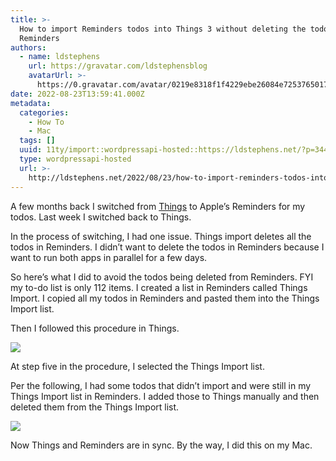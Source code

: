```yaml
---
title: >-
  How to import Reminders todos into Things 3 without deleting the todos in
  Reminders
authors:
  - name: ldstephens
    url: https://gravatar.com/ldstephensblog
    avatarUrl: >-
      https://0.gravatar.com/avatar/0219e8318f1f4229ebe26084e7253765017f43ca0c631be37dc6d0b8ad6e40a4?s=96&d=identicon&r=G
date: 2022-08-23T13:59:41.000Z
metadata:
  categories:
    - How To
    - Mac
  tags: []
  uuid: 11ty/import::wordpressapi-hosted::https://ldstephens.net/?p=3446
  type: wordpressapi-hosted
  url: >-
    http://ldstephens.net/2022/08/23/how-to-import-reminders-todos-into-things-3-without-deleting-the-todos-in-reminders/
---
```

A few months back I switched from [Things](https://culturedcode.com/things/) to Apple’s Reminders for my todos. Last week I switched back to Things.

In the process of switching, I had one issue. Things import deletes all the todos in Reminders. I didn’t want to delete the todos in Reminders because I want to run both apps in parallel for a few days.

So here’s what I did to avoid the todos being deleted from Reminders. FYI my to-do list is only 112 items. I created a list in Reminders called Things Import. I copied all my todos in Reminders and pasted them into the Things Import list.

Then I followed this procedure in Things.

![](assets/screenshot-of-safari-8-20-22-9-m92HEHyGMgKz.png)

At step five in the procedure, I selected the Things Import list.

Per the following, I had some todos that didn’t import and were still in my Things Import list in Reminders. I added those to Things manually and then deleted them from the Things Import list.

![](assets/screenshot-of-safari-8-20-22-9-M1MsG5e77gtA.png)

Now Things and Reminders are in sync. By the way, I did this on my Mac.